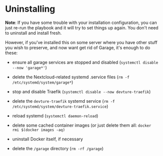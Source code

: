 # Uninstalling

**Note**: If you have some trouble with your installation configuration, you can just re-run the playbook and it will try to set things up again. You don't need to uninstall and install fresh.

However, if you've installed this on some server where you have other stuff you wish to preserve, and now want get rid of Garage, it's enough to do these:

- ensure all garage services are stopped and disabled (`systemctl disable --now 'garage*'`)

- delete the Nextcloud-related systemd .service files (`rm -f /etc/systemd/system/garage*`)

- stop and disable Traefik (`systemctl disable --now devture-traefik`)

- delete the `devture-traefik` systemd service (`rm -f /etc/systemd/system/devture-traefik.service`)

- reload systemd (`systemctl daemon-reload`)

- delete some cached container images (or just delete them all: `docker rmi $(docker images -aq)`

- uninstall Docker itself, if necessary

- delete the `/garage` directory (`rm -rf /garage`)
